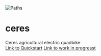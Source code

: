 ![Paths](/ceres.PNG)
# ceres
Ceres agricultural electric quadbike <br>
[Link to Quickstart](quickstart.md)
[Link to work in progresst](wip.md)
